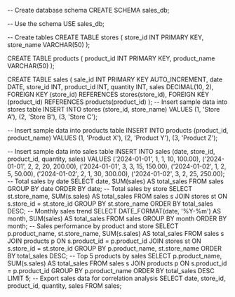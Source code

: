 -- Create database schema
CREATE SCHEMA sales_db;

-- Use the schema
USE sales_db;

-- Create tables
CREATE TABLE stores (
    store_id INT PRIMARY KEY,
    store_name VARCHAR(50)
);

CREATE TABLE products (
    product_id INT PRIMARY KEY,
    product_name VARCHAR(50)
);

CREATE TABLE sales (
    sale_id INT PRIMARY KEY AUTO_INCREMENT,
    date DATE,
    store_id INT,
    product_id INT,
    quantity INT,
    sales DECIMAL(10, 2),
    FOREIGN KEY (store_id) REFERENCES stores(store_id),
    FOREIGN KEY (product_id) REFERENCES products(product_id)
);
-- Insert sample data into stores table
INSERT INTO stores (store_id, store_name) VALUES
(1, 'Store A'),
(2, 'Store B'),
(3, 'Store C');

-- Insert sample data into products table
INSERT INTO products (product_id, product_name) VALUES
(1, 'Product X'),
(2, 'Product Y'),
(3, 'Product Z');

-- Insert sample data into sales table
INSERT INTO sales (date, store_id, product_id, quantity, sales) VALUES
('2024-01-01', 1, 1, 10, 100.00),
('2024-01-01', 2, 2, 20, 200.00),
('2024-01-01', 3, 3, 15, 150.00),
('2024-01-02', 1, 2, 5, 50.00),
('2024-01-02', 2, 1, 30, 300.00),
('2024-01-02', 3, 2, 25, 250.00);
-- Total sales by date
SELECT
    date,
    SUM(sales) AS total_sales
FROM
    sales
GROUP BY
    date
ORDER BY
    date;
-- Total sales by store
SELECT
    st.store_name,
    SUM(s.sales) AS total_sales
FROM
    sales s
JOIN
    stores st ON s.store_id = st.store_id
GROUP BY
    st.store_name
ORDER BY
    total_sales DESC;
-- Monthly sales trend
SELECT
    DATE_FORMAT(date, '%Y-%m') AS month,
    SUM(sales) AS total_sales
FROM
    sales
GROUP BY
    month
ORDER BY
    month;
-- Sales performance by product and store
SELECT
    p.product_name,
    st.store_name,
    SUM(s.sales) AS total_sales
FROM
    sales s
JOIN
    products p ON s.product_id = p.product_id
JOIN
    stores st ON s.store_id = st.store_id
GROUP BY
    p.product_name, st.store_name
ORDER BY
    total_sales DESC;
-- Top 5 products by sales
SELECT
    p.product_name,
    SUM(s.sales) AS total_sales
FROM
    sales s
JOIN
    products p ON s.product_id = p.product_id
GROUP BY
    p.product_name
ORDER BY
    total_sales DESC
LIMIT 5;
-- Export sales data for correlation analysis
SELECT
    date,
    store_id,
    product_id,
    quantity,
    sales
FROM
    sales;

